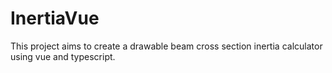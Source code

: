 # InertiaVue

This project aims to create a drawable beam cross section inertia calculator using vue and typescript.
